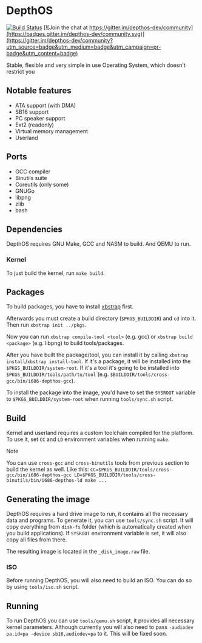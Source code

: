 # DepthOS
[![Build Status](https://github.com/FedorLap2006/DepthOS/actions/workflows/kernel.yml/badge.svg)](https://github.com/FedorLap2006/DepthOS/actions/workflows/kernel.yml)
[![Join the chat at https://gitter.im/depthos-dev/community](https://badges.gitter.im/depthos-dev/community.svg)](https://gitter.im/depthos-dev/community?utm_source=badge&utm_medium=badge&utm_campaign=pr-badge&utm_content=badge)

Stable, flexible and very simple in use Operating System, which doesn't restrict you

## Notable features
- ATA support (with DMA)
- SB16 support
- PC speaker support
- Ext2 (readonly)
- Virtual memory management
- Userland

## Ports
- GCC compiler
- Binutils suite
- Coreutils (only some)
- GNUGo
- libpng
- zlib
- bash

## Dependencies
DepthOS requires GNU Make, GCC and NASM to build. And QEMU to run.


### Kernel
To just build the kernel, run `make build`.

## Packages

To build packages, you have to install [xbstrap](https://github.com/managarm/xbstrap) first.

Afterwards you must create a build directory (`$PKGS_BUILDDIR`) and `cd` into it.
Then run `xbstrap init ../pkgs`.

Now you can run `xbstrap compile-tool <tool>` (e.g. gcc) or `xbstrap build <package>` (e.g. libpng) to build tools/packages.

After you have built the package/tool, you can install it by calling `xbstrap install`/`xbstrap install-tool`.
If it's a package, it will be installed into the `$PKGS_BUILDDIR/system-root`.
If it's a tool it's going to be installed into `$PKGS_BUILDDIR/tools/path/to/tool` (e.g. `$BUILDDIR/tools/cross-gcc/bin/i686-depthos-gcc`).

To install the package into the image, you'd have to set the `SYSROOT` variable to `$PKGS_BUILDDIR/system-root` when running `tools/sync.sh` script.

## Build
Kernel and userland requires a custom toolchain compiled for the platform.
To use it, set `CC` and `LD` environment variables when running `make`.

> [!NOTE]
> You can use `cross-gcc` and `cross-binutils` tools from previous section to build the kernel as well.
> Like this: `CC=$PKGS_BUILDDIR/tools/cross-gcc/bin/i686-depthos-gcc LD=$PKGS_BUILDDIR/tools/cross-binutils/bin/i686-depthos-ld make ...`

## Generating the image

DepthOS requires a hard drive image to run, it contains all the necessary data and programs.
To generate it, you can use `tools/sync.sh` script. It will copy everything from `disk-fs` folder (which is automatically created when you build applications).
If `SYSROOT` environment variable is set, it will also copy all files from there.

The resulting image is located in the `_disk_image.raw` file.
### ISO
Before running DepthOS, you will also need to build an ISO. You can do so by using `tools/iso.sh` script.

## Running
To run DepthOS you can use `tools/qemu.sh` script, it provides all necessary kernel parameters.
Although currently you will also need to pass `-audiodev pa,id=pa -device sb16,audiodev=pa` to it. This will be fixed soon.
